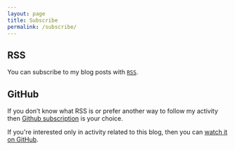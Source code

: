 ```yaml
---
layout: page
title: Subscribe
permalink: /subscribe/
---
```


## RSS

You can subscribe to my blog posts with [`RSS`](https://isaak.dev/feed.xml). 

## GitHub

If you don’t know what RSS is or prefer another way to follow my activity 
then [Github subscription](https://github.com/lk-geimfari) is your choice.

If you're interested only in activity related to this blog, 
then you can [watch it on GitHub](https://github.com/lk-geimfari/lk-geimfari.github.io).
